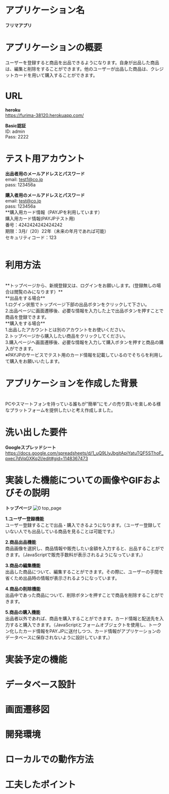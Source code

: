 # アプリケーション名
**フリマアプリ**

# アプリケーションの概要
ユーザーを登録すると商品を出品できるようになります。自身が出品した商品は、編集と削除をすることができます。他のユーザーが出品した商品は、クレジットカードを用いて購入することができます。

# URL
**heroku**
<br>
https://furima-38120.herokuapp.com/

**Basic認証**
<br>
  ID: admin
<br>
  Pass: 2222

# テスト用アカウント

**出品者用のメールアドレスとパスワード**
<br>
  email: test1@co.jp
<br>
  pass: 123456a

**購入者用のメールアドレスとパスワード**
<br>
  email: test@co.jp
<br>
  pass: 123456a
<br>
**購入用カード情報（PAYJPを利用しています）
<br>
購入用カード情報(PAYJPテスト用)
<br>
番号：4242424242424242
<br>
期限：3月/（20）22年（未来の年月であれば可能）
<br>
セキュリティコード：123
<br>
<br>
# 利用方法
<br>
**トップページから、新規登録又は、ログインをお願いします。(登録無しの場合は閲覧のみになります）**
<br>
**出品をする場合**
<br>
1.ログイン状態でトップページ下部の出品ボタンをクリックして下さい。
<br>
2.出品ページに画面遷移後、必要な情報を入力した上で出品ボタンを押すことで商品を登録できます。
<br>
**購入をする場合**
<br>
1.出品したアカウントとは別のアカウントをお使いください。
<br>
2.トップページから購入したい商品をクリックしてください。
<br>
3.購入ページへ画面遷移後、必要な情報を入力して購入ボタンを押すと商品の購入ができます。<br>
※PAYJPのサービスでテスト用のカード情報を記載しているのでそちらを利用して購入をお願いいたします。<br>

# アプリケーションを作成した背景	
<br>
PCやスマートフォンを持っている誰もが"簡単"にモノの売り買いを楽しめる様なプラットフォームを提供したいと考え作成しました。
<br>

# 洗い出した要件	
**Googleスプレッドシート**
<br>
https://docs.google.com/spreadsheets/d/1_uQ9LlyJbgjtApiYatuTQF5SThoF_pxec7dVqGXKq2I/edit#gid=1148367473

# 実装した機能についての画像やGIFおよびその説明

**トップページ**
![0 top_page](https://user-images.githubusercontent.com/68714247/107143736-15f16400-697a-11eb-911c-9740a99dda4f.gif)

**1.ユーザー登録機能**
<br>
ユーザー登録することで出品・購入できるようになります。（ユーザー登録していない人でも出品している商品を見ることは可能です。）

**2.商品出品機能**
<br>
商品画像を選択し、商品情報や販売したい金額を入力すると、出品することができます。（JavaScriptで販売手数料が表示されるようになっています。）

**3.商品の編集機能**
<br>
出品した商品について、編集することができます。その際に、ユーザーの手間を省くため出品時の情報が表示されるようになっています。

**4.商品の削除機能**
<br>
出品中であった商品について、削除ボタンを押すことで商品を削除することができます。

**5.商品の購入機能**
<br>
出品者以外であれば、商品を購入することができます。カード情報と配送先を入力すると購入できます。（JavaScriptとフォームオブジェクトを使用し、トークン化したカード情報をPAY.JPに送付しつつ、カード情報がアプリケーションのデータベースに保存されないように設計しています。）

# 実装予定の機能

# データベース設計

# 画面遷移図	

# 開発環境

# ローカルでの動作方法

# 工夫したポイント